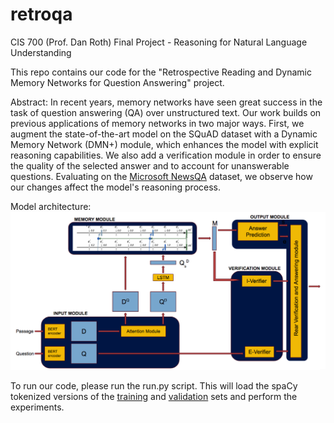 # retroqa
CIS 700 (Prof. Dan Roth) Final Project - Reasoning for Natural Language Understanding

This repo contains our code for the "Retrospective Reading and Dynamic Memory Networks for Question Answering" project.

Abstract: In recent years, memory networks have seen great success in the task of question answering (QA) over unstructured text. Our work builds on previous applications of memory networks in two major ways. First, we augment the state-of-the-art model on the SQuAD dataset with a Dynamic Memory Network (DMN+) module, which enhances the model with explicit reasoning capabilities. We also add a verification module in order to ensure the quality of the selected answer and to account for unanswerable questions. Evaluating on the [Microsoft NewsQA](https://www.microsoft.com/en-us/research/project/newsqa-dataset/) dataset, we observe how our changes affect the model's reasoning process.

Model architecture:
![Model architecture](model.png)

To run our code, please run the run.py script. This will load the spaCy tokenized versions of the [training](https://drive.google.com/file/d/1pE5ohlo0IVYw--Z8U3l_9xHhxV9fd23Z/view) and [validation](https://drive.google.com/file/d/1-58hzWASQ43hZrryRKl0WvQ4JnG-2pbM/view) sets and perform the experiments.

